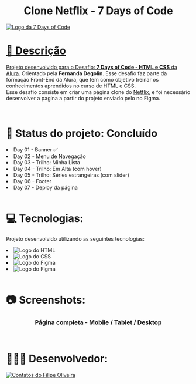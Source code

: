 <h1 align="center">Clone Netflix - 7 Days of Code</h1>

<a target="_blank" href="https://optimus-tech-jet.vercel.app">
<img align="center" src="https://github.com/filipe-oliveiradev/OptimusTech/assets/157177590/9c2672bf-a50a-4f32-87af-80313ac4651b" alt="Logo da 7 Days of Code">

</hr>
</hr>

# 📝 Descrição

   Projeto desenvolvido para o Desafio: <b>7 Days of Code - HTML e CSS</b> da <a href="https://www.alura.com.br">Alura<a/>. Orientado pela <b>Fernanda Degolin</b>. Esse desafio faz parte da formação Front-End da Alura, que tem como objetivo treinar os conhecimentos aprendidos no curso de HTML e CSS.
<br>
   Esse desafio consiste em criar uma página clone do <a href="https://www.netflix.com">Netflix<a/>, e foi necessário desenvolver a pagina a partir do projeto enviado pelo no Figma.

<br>

# 📌 Status do projeto: Concluído

<li> Day 01 - Banner ✅
<li> Day 02 - Menu de Navegação
<li> Day 03 - Trilho: Minha Lista
<li> Day 04 - Trilho: Em Alta (com hover)
<li> Day 05 - Trilho: Séries estrangeiras (com slider)
<li> Day 06 - Footer
<li> Day 07 - Deploy da página
<br>
<br>


# 💻 Tecnologias:

Projeto desenvolvido utilizando as seguintes tecnologias:

<li> <img src="https://img.shields.io/badge/HTML5-E34F26?style=for-the-badge&logo=html5&logoColor=white" alt="Logo do HTML">
<li> <img src="https://img.shields.io/badge/CSS3-1572B6?style=for-the-badge&logo=css3&logoColor=white" alt="Logo do CSS">
<li> <img src="https://img.shields.io/badge/Figma-F24E1E?style=for-the-badge&logo=figma&logoColor=white" alt="Logo do Figma">
<li> <img src="https://img.shields.io/badge/GitHub-100000?style=for-the-badge&logo=github&logoColor=white" alt="Logo do Figma">
<br>
<br>

# 📷 Screenshots:

<div align="center">
<h3>Página completa - Mobile / Tablet / Desktop</h3><br>

</div>
      
</div>

# 👨🏻‍💻 Desenvolvedor:
<a target="_blank" href="https://www.linkedin.com/in/filipeoliveiradasilva/">
<img src="https://github.com/filipe-oliveiradev/aluraplus/assets/157177590/2f71879e-d9b9-4cb2-b89d-81586805a738" alt="Contatos do Filipe Oliveira"></a>
